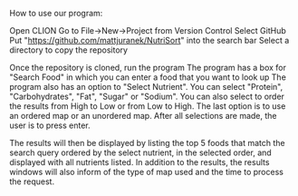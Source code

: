 How to use our program:

Open CLION
Go to File->New->Project from Version Control
Select GitHub
Put "https://github.com/mattjuranek/NutriSort" into the search bar
Select a directory to copy the repository

Once the repository is cloned, run the program
The program has a box for "Search Food" in which you can enter a food that you want to look up
The program also has an option to "Select Nutrient".  You can select "Protein", "Carbohydrates", "Fat", "Sugar" or "Sodium".
You can also select to order the results from High to Low or from Low to High.
The last option is to use an ordered map or an unordered map.
After all selections are made, the user is to press enter.

The results will then be displayed by listing the top 5 foods that match the search query ordered by the select nutrient, in the selected order, and displayed with all nutrients listed.
In addition to the results, the results windows will also inform of the type of map used and the time to process the request.

